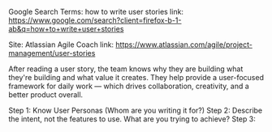 Google Search Terms: how to write user stories
link: https://www.google.com/search?client=firefox-b-1-ab&q=how+to+write+user+stories

Site: Atlassian Agile Coach
link: https://www.atlassian.com/agile/project-management/user-stories

After reading a user story, the team knows why they are building what they're building and what value it creates.
They help provide a user-focused framework for daily work — which drives collaboration, creativity, and a better product overall.


Step 1: Know User Personas (Whom are you writing it for?)
Step 2:  Describe the intent, not the features to use. What are you trying to achieve?
Step 3: 
